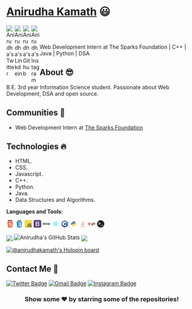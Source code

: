  # <a href="https://www.linkedin.com/in/ganeshpaih24/">Anirudha Kamath</a> :smiley:
 
 <a href="https://twitter.com/anirudha_kamath">
  <img align="left" alt="Anirudha's Twitter" width="22px" src="https://cdn.jsdelivr.net/npm/simple-icons@v3/icons/twitter.svg" />
</a>
<a href="https://www.linkedin.com/in/anirudha-kamath-537a06226/">
  <img align="left" alt="Anirudha's Linkdein" width="22px" src="https://cdn.jsdelivr.net/npm/simple-icons@v3/icons/linkedin.svg" />
</a>
<a href="https://github.com/Anirudha06">
  <img align="left" alt="Anirudha's Github" width="22px" src="https://cdn.jsdelivr.net/npm/simple-icons@v3/icons/github.svg" />
</a>
<a href="https://instagram.com/anirudha__kamath_">
  <img align="left" alt="Anirudha's Instagram" width="22px" src="https://cdn.jsdelivr.net/npm/simple-icons@v3/icons/instagram.svg" />
</a>

<br/>
<br/>

Web Development Intern at The Sparks Foundation | C++ | Java | Python | DSA

## About :sunglasses:
B.E. 3rd year Information Science student. Passionate about Web Development, DSA and open source.

## Communities :dancers:
- Web Development Intern at [The Sparks Foundation](https://www.thesparksfoundationsingapore.org/) 

## Technologies :fire:
- HTML.
- CSS.
- Javascript.
- C++.
- Python.
- Java.
- Data Structures and Algorithms.

**Languages and Tools:**  

<code><img height="20" src="https://raw.githubusercontent.com/github/explore/80688e429a7d4ef2fca1e82350fe8e3517d3494d/topics/html/html.png"></code>
<code><img height="20" src="https://raw.githubusercontent.com/github/explore/80688e429a7d4ef2fca1e82350fe8e3517d3494d/topics/css/css.png"></code>
<code><img height="20" src="https://raw.githubusercontent.com/github/explore/80688e429a7d4ef2fca1e82350fe8e3517d3494d/topics/javascript/javascript.png"></code>
<code><img height="20" src="https://raw.githubusercontent.com/github/explore/80688e429a7d4ef2fca1e82350fe8e3517d3494d/topics/bootstrap/bootstrap.png"></code>
<code><img height="20" src="https://raw.githubusercontent.com/github/explore/80688e429a7d4ef2fca1e82350fe8e3517d3494d/topics/django/django.png"></code>
<code><img height="20" src="https://raw.githubusercontent.com/github/explore/80688e429a7d4ef2fca1e82350fe8e3517d3494d/topics/react/react.png"></code>
<code><img height="20" src="https://raw.githubusercontent.com/github/explore/80688e429a7d4ef2fca1e82350fe8e3517d3494d/topics/cpp/cpp.png"></code>
<code><img height="20" src="https://raw.githubusercontent.com/github/explore/80688e429a7d4ef2fca1e82350fe8e3517d3494d/topics/python/python.png"></code>
<code><img height="20" src="https://raw.githubusercontent.com/github/explore/80688e429a7d4ef2fca1e82350fe8e3517d3494d/topics/java/java.png"></code>
<code><img height="20" src="https://raw.githubusercontent.com/github/explore/80688e429a7d4ef2fca1e82350fe8e3517d3494d/topics/git/git.png"></code>
<code><img height="20" src="https://raw.githubusercontent.com/github/explore/80688e429a7d4ef2fca1e82350fe8e3517d3494d/topics/terminal/terminal.png"></code>


<a href="https://github.com/Anirudha06">
  <img align="center" src="https://github-readme-stats.vercel.app/api/top-langs/?username=Anirudha06&theme=radical" />
</a>

<img src="https://github-readme-stats.vercel.app/api?username=Anirudha06&&show_icons=true&theme=radical&line_height=27&v=5" alt="Anirudha's GitHub Stats" />


<a href="https://github.com/Anirudha06/My_Portfolio">
  <!-- Change the `github-readme-stats.anuraghazra1.vercel.app` to `github-readme-stats.vercel.app`  -->
  <img align="center" src="https://github-readme-stats.vercel.app/api/pin/?username=Anirudha06&repo=My_Portfolio&theme=radical" />
</a>    


[![@anirudhakamath's Holopin board](https://holopin.io/api/user/board?user=anirudhakamath)](https://holopin.io/@anirudhakamath)

##  Contact Me :speech_balloon:
[![Twitter Badge](https://img.shields.io/badge/-@anirudha__kamath-1ca0f1?style=flat-square&labelColor=1ca0f1&logo=twitter&logoColor=white&link=https://twitter.com/anirudha_kamath)](https://twitter.com/anirudha_kamath)  [![Gmail Badge](https://img.shields.io/badge/-anirudhankamath@gmail.com-c14438?style=flat-square&logo=Gmail&logoColor=white&link=mailto:anirudhankamath@gmail.com)](mailto:anirudhankamath@gmail.com) [![Instagram Badge](https://img.shields.io/badge/-@anirudha____kamath__-e4405f?style=flat-square&labelColor=f94877&logo=instagram&logoColor=white&link=https://www.instagram.com/anirudha__kamath_/)](https://www.instagram.com/anirudha__kamath_/)



<div align="center">

### Show some ❤️ by starring some of the repositories!

</div>


